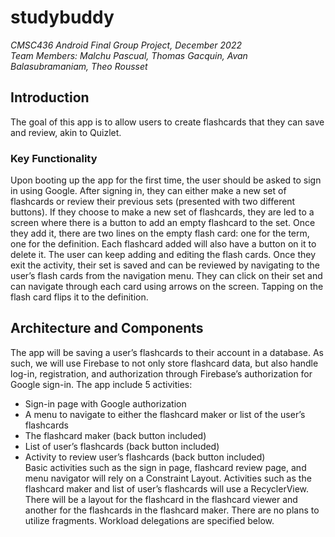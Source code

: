 # studybuddy
*CMSC436 Android Final Group Project, December 2022*<br />
*Team Members: Malchu Pascual, Thomas Gacquin, Avan Balasubramaniam, Theo Rousset*
## Introduction
The goal of this app is to allow users to create flashcards that they can save and review, akin to Quizlet.
### Key Functionality
Upon booting up the app for the first time, the user should be asked to sign in using Google. After signing in, they can either make a new set of flashcards or review their previous sets (presented with two different buttons). If they choose to make a new set of flashcards, they are led to a screen where there is a button to add an empty flashcard to the set. Once they add it, there are two lines on the empty flash card: one for the term, one for the definition. Each flashcard added will also have a button on it to delete it. The user can keep adding and editing the flash cards. Once they exit the activity, their set is saved and can be reviewed by navigating to the user’s flash cards from the navigation menu. They can click on their set and can navigate through each card using arrows on the screen. Tapping on the flash card flips it to the definition.
## Architecture and Components
The app will be saving a user’s flashcards to their account in a database. As such, we will use Firebase to not only store flashcard data, but also handle log-in, registration, and authorization through Firebase’s authorization for Google sign-in. The app include 5 activities:<br />
* Sign-in page with Google authorization
* A menu to navigate to either the flashcard maker or list of the user’s flashcards
* The flashcard maker (back button included)
* List of user’s flashcards (back button included)
* Activity to review user’s flashcards (back button included)<br />
Basic activities such as the sign in page, flashcard review page, and menu navigator will rely on a Constraint Layout. Activities such as the flashcard maker and list of user’s flashcards will use a RecyclerView. There will be a layout for the flashcard in the flashcard viewer and another for the flashcards in the flashcard maker. There are no plans to utilize fragments. Workload delegations are specified below.
